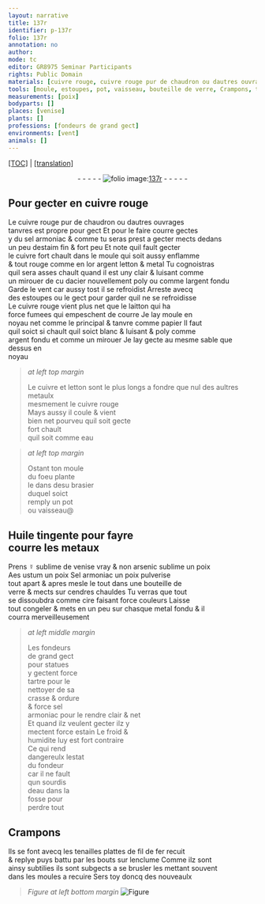 ```yaml
---
layout: narrative
title: 137r
identifier: p-137r
folio: 137r
annotation: no
author:
mode: tc
editor: GR8975 Seminar Participants
rights: Public Domain
materials: [cuivre rouge, cuivre rouge pur de chaudron ou dautres ouvrages tanvres, sel armoniac, estaim fin, cuivre, or, argent, letton, metal, acier, argent fondu, laitton, papier, metaulx, eau, Huile tingente, metaux, ☿ sublime de venise vray, arsenic sublime, Aes ustum, Sel armoniac, verre, cendres, cire, metal fondu, tartre, crasse, ordure, estain, fil de fer]
tools: [moule, estoupes, pot, vaisseau, bouteille de verre, Crampons, tenailles plattes, enclume, moules]
measurements: [poix]
bodyparts: []
places: [venise]
plants: []
professions: [fondeurs de grand gect]
environments: [vent]
animals: []
---
```


<p><a href="{{ site.baseurl }}/diplomatic/">[TOC]</a> | <a href="{{ site.baseurl }}/texts/p-137r_tl/" target="_blank">[translation]</a></p><div class="folio" align="center">- - - - - <a href="http://gallica.bnf.fr/ark:/12148/btv1b10500001g/f279.image" target="_blank"><img src="https://cu-mkp.github.io/2017-workshop-edition/assets/photo-icon.png" alt="folio image: " style="display:inline-block; margin-bottom:-3px;"/>137r</a> - - - - - </div>  
  

## Pour gecter en <span class="m">cuivre rouge</span>

 
Le <span class="m">cuivre rouge pur de chaudron ou dautres ouvrages<br/> tanvres</span> est propre pour gect Et pour le faire courre gectes<br/> y du <span class="m">sel armoniac</span> & co<span class="exp">mm</span>e tu seras prest a gecter mects dedans<br/> un peu d<span class="m">estaim fin</span> & fort peu Et note quil fault gecter<br/> le <span class="m">cuivre</span> fort chault dans le <span class="tl">moule</span> qui soit aussy enflamme<br/> & tout rouge co<span class="exp">mm</span>e en l<span class="m">or</span> <span class="m">argent</span> <span class="m">letton</span> & <span class="m">metal</span> Tu cognoistras<br/> quil sera asses chault quand il est uny clair & luisant comme<br/> un mirouer <span class="del">de cu</span> d<span class="m">acier</span> nouvellem<span class="exp">ent</span> poly ou co<span class="exp">mm</span>e l<span class="m">argent fondu</span><br/> Garde le <span class="env">vent</span> car aussy tost il se refroidist Arreste avecq<br/> des <span class="tl">estoupes</span> <span class="del">ou</span> le gect pour garder quil ne se refroidisse<br/> Le <span class="m">cuivre rouge</span> vient plus net que le <span class="m">laitton</span> qui ha<br/> force fumees qui empeschent de courre Je lay moule en<br/> noyau net co<span class="exp">mm</span>e le principal & tanvre co<span class="exp">mm</span>e <span class="m">papier</span> Il faut<br/> quil soict si chault quil soict blanc & luisant & poly co<span class="exp">mm</span>e<br/> <span class="m">argent fondu</span> et <span class="add">co<span class="exp">mm</span>e un mirouer</span> Je lay gecte au mesme sable que dessus en<br/> noyau
 
> *at left top margin*
> 
> 
>   Le <span class="m">cuivre</span> et <span class="m">letton</span> sont le plus longs a fondre que nul des aultres <span class="m">metaulx</span><br/> mesmem<span class="exp">ent</span> le <span class="m">cuivre rouge</span><br/> Mays aussy il coule & vient<br/> bien net pourveu quil soit gecte<br/> fort chault<br/> quil soit co<span class="exp">mm</span>e <span class="m">eau</span>
 
> *at left top margin*
> 
> 
>   Ostant ton <span class="tl">moule</span><br/> du foeu plante<br/> le dans d<span class="del">es</span>u brasier<br/> duquel soict<br/> remply un <span class="tl">pot</span><br/> ou <span class="tl">vaisseau</span>@
 
 
  

## <span class="m">Huile tingente</span> pour fayre<br/> courre les <span class="m">metaux</span>

 
 P<span class="exp">rens</span> <span class="m">☿ sublime de <span class="pl">venise</span> vray</span> & non <span class="m">arsenic sublime</span> un <span class="ms">poix</span><br/> <span class="m">Aes ustum</span> un <span class="ms">poix</span> <span class="m">Sel armoniac</span> un <span class="ms">poix</span> pulverise<br/> tout apart & apres mesle le tout dans une <span class="tl">bouteille de<br/> <span class="m">verre</span></span> & mects sur <span class="m">cendres</span> chauldes Tu verras que tout<br/> se dissoubdra co<span class="exp">mm</span>e <span class="m">cire</span> faisant force couleurs Laisse<br/> <span class="del">tout</span> congeler & mets en un peu sur chasque <span class="m">metal <span class="add">fondu</span></span> & il<br/> courra merveilleusem<span class="exp">ent</span>
 
> *at left middle margin*
> 
> 
>   Les <span class="pro">fondeurs<br/> de grand gect</span><br/> pour statues<br/> y gectent force<br/> <span class="m">tartre</span> pour le<br/> nettoyer de sa<br/> <span class="m">crasse</span> & <span class="m">ordure</span><br/> & force <span class="m">sel<br/> armoniac</span> pour le rendre clair & net<br/> Et quand ilz veulent gecter ilz y<br/> mectent force <span class="m">estain</span> Le froid &<br/> humidite luy est fort contraire<br/> Ce qui rend<br/> dangereulx lestat<br/> du fondeur<br/> car il ne fault<br/> qun sourdis<br/> d<span class="m">eau</span> dans la<br/> fosse pour<br/> perdre tout
 
 
  

## <span class="tl">Crampons</span>

 
Ils se font avecq les <span class="tl">tenailles plattes</span> de <span class="m">fil de fer</span> recuit<br/> & replye puys battu par les bouts sur l<span class="tl">enclume</span> Co<span class="exp">mm</span>e ilz sont<br/> ainsy subtilies ils sont subgects a se brusler les metta<span class="exp">n</span>t souvent<br/> dans les <span class="tl">moules</span> a recuire Sers toy doncq des nouveaulx
 
> *Figure*
> *at left bottom margin*
> <a href="https://drive.google.com/open?id=0B9-oNrvWdlO5aG5XMHdYTTYzbzA" target="_blank"><img src="https://cu-mkp.github.io/GR8975-edition/assets/photo-icon.png" alt="Figure" style="display:inline-block; margin-bottom:-3px;"/></a>
 

